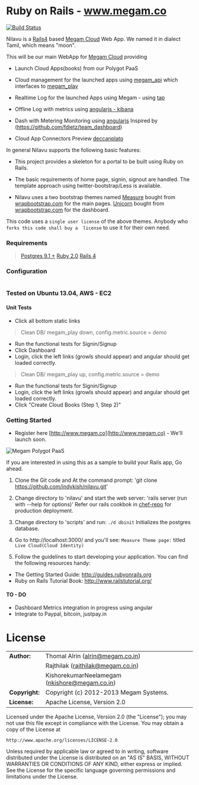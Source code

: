 # Ruby on Rails - www.megam.co

[![Build Status](https://travis-ci.org/indykish/nilavu.png?branch=master)](https://travis-ci.org/indykish/nilavu)

Nilavu is a [Rails4](http://guides.rubyonrails.org/) based [Megam Cloud](http://www.megam.co) Web App. 
We named it in dialect Tamil, which means "moon".

This will be our main WebApp for [Megam Cloud](http://www.megam.co) providing

* Launch Cloud Apps(books) from our Polygot PaaS 

* Cloud management for the launched apps using [megam_api](https://github.com/indykish/megam_api.git) which interfaces to 
  [megam_play](https://github.com/indykish/megam_play.git)
  
* Realtime Log for the launched Apps using Megam - using [tap](https://github.com/indykish/tap.git)

* Offline Log with metrics using [angularjs - kibana](http://www.elasticsearch.org/overview/kibana/) 

* Dash with Metering Monitoring using [angularjs](http://angularjs.org) Inspired by (https://github.com/fdietz/team_dashboard)

* Cloud App Connectors Preview [deccanplato](https://github.com/indykish/deccanplato.git)  

In general Nilavu supports the following basic features:

* This project provides a skeleton for a portal to be built using Ruby on Rails. 
 
* The basic requirements of home page, signin, signout are handled. The template approach using twitter-bootstrap/Less is available.

* Nilavu uses a two bootstrap themes named 
  [Measure](http://bit.ly/UDywP8) bought from [wrapbootstrap.com](http://wrapbootstrap.com) for the main pages. 
  [Unicorn](http://bit.ly/RpG9bh) bought from [wrapbootstrap.com](http://wrapbootstrap.com) for the dashboard.

This code uses a `single user license` of the above themes. Anybody who `forks this code shall buy a 
license` to use it for their own need.

### Requirements

> [Postgres 9.1 +](http://postgresql.org)
> [Ruby 2.0](http://ruby-lang.org)
> [Rails 4](http://guides.rubyonrails.org/4_0_release_notes.html)


### Configuration
```ruby

```

### Tested on Ubuntu 13.04, AWS - EC2

#### Unit Tests

*  Click all bottom static links

> Clean DB/ megam_play down, config.metric.source = demo
* Run the functional tests for Signin/Signup
* Click Dashboard
* Login, click the left links (growls should appear) and angular should get loaded correctly.

> Clean DB/ megam_play up, config.metric.source = demo
* Run the functional tests for Signin/Signup
* Login, click the left links (growls should appear) and angular should get loaded correctly.
* Click "Create Cloud Books (Step 1, Step 2)"



### Getting Started

* Register here [http://www.megam.co](http://www.megam.co) - We'll launch soon.

![Megam Polygot PaaS](http://indykish.files.wordpress.com/2012/06/megam_landing_page.png?w=645&h=996 "Megam Polygot PaaS")


If you are interested in using this as a sample to build your Rails app, Go ahead.

1. Clone the Git code and At the command prompt:
       'git clone https://github.com/indykish/nilavu.git'

2. Change directory to 'nilavu' and start the web server:
       'rails server (run with --help for options)'
   Refer our rails cookbok in [chef-repo](https://github.com/indykish/chef-repo.git) for production deployment.

3. Change directory to 'scripts' and run:
       `./d dbinit` Initializes the postgres database.
              
4. Go to http://localhost:3000/ and you'll see:
       `Measure Theme page:` titled `Live Cloud(Cloud Identity)`

5. Follow the guidelines to start developing your application. You can find
the following resources handy:

* The Getting Started Guide: http://guides.rubyonrails.org
* Ruby on Rails Tutorial Book: http://www.railstutorial.org/


#### TO - DO

* Dashboard Metrics integration in progress using angular
* Integrate to Paypal, bitcoin, justpay.in
	
# License


|                      |                                          |
|:---------------------|:-----------------------------------------|
| **Author:**          | Thomal Alrin (<alrin@megam.co.in>)
|                      | Rajthilak (<rajthilak@megam.co.in>)
|		               | KishorekumarNeelamegam (<nkishore@megam.co.in>)
| **Copyright:**       | Copyright (c) 2012-2013 Megam Systems.
| **License:**         | Apache License, Version 2.0

Licensed under the Apache License, Version 2.0 (the "License");
you may not use this file except in compliance with the License.
You may obtain a copy of the License at

    http://www.apache.org/licenses/LICENSE-2.0

Unless required by applicable law or agreed to in writing, software
distributed under the License is distributed on an "AS IS" BASIS,
WITHOUT WARRANTIES OR CONDITIONS OF ANY KIND, either express or implied.
See the License for the specific language governing permissions and
limitations under the License.

